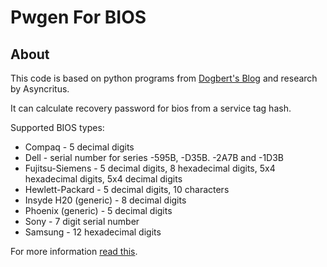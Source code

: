    Pwgen For BIOS
============================

About
---------------------------

This code is based on python programs from [Dogbert&#39;s Blog](http://dogber1.blogspot.com/2009/05/table-of-reverse-engineered-bios.html) and research by Asyncritus.

It can calculate recovery password for bios from a service tag hash.

Supported BIOS types:
* Compaq - 5 decimal digits
* Dell	- serial number for series -595B, -D35B. -2A7B and -1D3B
* Fujitsu-Siemens - 5 decimal digits, 8 hexadecimal digits, 5x4 hexadecimal digits, 5x4 decimal digits
* Hewlett-Packard - 5 decimal digits, 10 characters
* Insyde H20 (generic) - 8 decimal digits
* Phoenix (generic) - 5 decimal digits
* Sony - 7 digit serial number
* Samsung - 12 hexadecimal digits

For more information [read this](http://dogber1.blogspot.com/2009/05/table-of-reverse-engineered-bios.html).